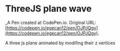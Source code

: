 # ThreeJS plane wave
 _A Pen created at CodePen.io. Original URL: [https://codepen.io/egecan12/pen/OJPJQgv](https://codepen.io/egecan12/pen/OJPJQgv).

 A three js plane animated by modifing their z vertices